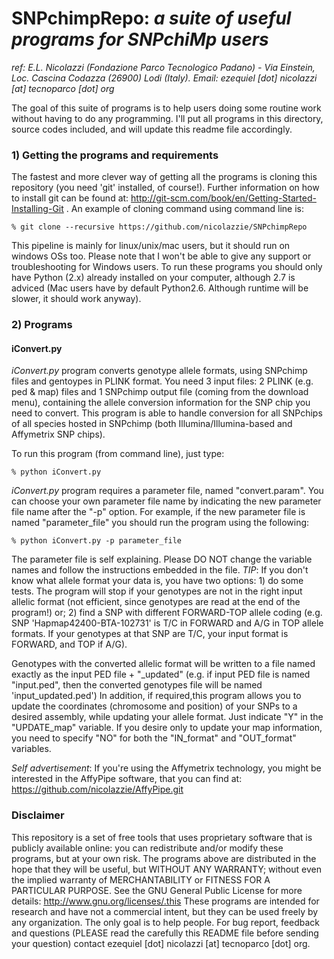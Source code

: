 SNPchimpRepo: _a suite of useful programs for SNPchiMp users_
===========
*ref: E.L. Nicolazzi (Fondazione Parco Tecnologico Padano) - Via Einstein, Loc. Cascina Codazza (26900) Lodi (Italy). Email: ezequiel [dot] nicolazzi [at] tecnoparco [dot] org*


The goal of this suite of programs is to help users doing some routine work without having to do any programming. 
I'll put all programs in this directory, source codes included, and will update this readme file accordingly.


### **1) Getting the programs and requirements**
The fastest and more clever way of getting all the programs is cloning this repository (you need 'git' installed, of course!).
Further information on how to install git can be found at: http://git-scm.com/book/en/Getting-Started-Installing-Git . An example of cloning command using command line is: 

    % git clone --recursive https://github.com/nicolazzie/SNPchimpRepo

This pipeline is mainly for linux/unix/mac users, but it should run on windows OSs too. Please note that I won't be able to give any support or troubleshooting for Windows users.
To run these programs you should only have Python (2.x) already installed on your computer, although 2.7 is adviced (Mac users have by default Python2.6. Although runtime will be slower, it should work anyway). 

### **2) Programs**

#### **iConvert.py**
_iConvert.py_ program converts genotype allele formats, using SNPchimp files and gentoypes in PLINK format. You need 3 input files: 2 PLINK (e.g. ped & map) files and 1 SNPchimp output file (coming from the download menu), containing the allele conversion information for the SNP chip you need to convert.
This program is able to handle conversion for all SNPchips of all species hosted in SNPchimp (both Illumina/Illumina-based and Affymetrix SNP chips).

To run this program (from command line), just type:

    % python iConvert.py

_iConvert.py_ program requires a parameter file, named "convert.param". You can choose your own parameter file name by indicating the new parameter file name after the "-p" option. For example, if the new parameter file is named "parameter_file" you should run the program using the following:

    % python iConvert.py -p parameter_file

The parameter file is self explaining. Please DO NOT change the variable names and follow the instructions embedded in the file.
_TIP_: If you don't know what allele format your data is, you have two options: 1) do some tests. The program will stop if your genotypes are not in the right input allelic format (not efficient, since genotypes are read at the end of the program!) or; 2) find a SNP with different FORWARD-TOP allele coding (e.g. SNP 'Hapmap42400-BTA-102731' is T/C in FORWARD and A/G in TOP allele formats. If your genotypes at that SNP are T/C, your input format is FORWARD, and TOP if A/G).

Genotypes with the converted allelic format will be written to a file named exactly as the input PED file + "\_updated"  (e.g. if input PED file is named "input.ped", then the converted genotypes file will be named 'input\_updated.ped')
In addition, if required,this program allows you to update the coordinates (chromosome and position) of your SNPs to a desired assembly, while updating your allele format. Just indicate "Y" in the "UPDATE\_map" variable.
If you desire only to update your map information, you need to specify "NO" for both the "IN\_format" and "OUT\_format" variables.

_Self advertisement_: If you're using the Affymetrix technology, you might be interested in the AffyPipe software, that you can find at: https://github.com/nicolazzie/AffyPipe.git



### **Disclaimer**
This repository is a set of free tools that uses proprietary software that is publicly available online: you can redistribute and/or modify these programs, but at your own risk. The programs above are distributed in the hope that they will be useful, but WITHOUT ANY WARRANTY; without even the implied warranty of MERCHANTABILITY or FITNESS FOR A PARTICULAR PURPOSE. See the GNU General Public License for more details: http://www.gnu.org/licenses/.this
These programs are intended for research and have not a commercial intent, but they can be used freely by any organization. The only goal is to help people.
For bug report, feedback and questions (PLEASE read the carefully this README file before sending your question) contact ezequiel [dot] nicolazzi [at] tecnoparco [dot] org.
